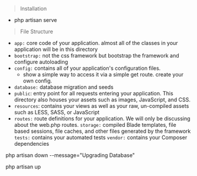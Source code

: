 > Installation
  - php artisan serve

> File Structure
  - `app:` core code of your application. almost all of the classes in your application will be in this directory
  - `bootstrap:` not the css framework but bootstrap the framework and configure autoloading
  - `config:` contains all of your application's configuration files.
    - show a simple way to access it via a simple get route. create your own config.
  - `database:`  database migration and seeds
  - `public`: entry point for all requests entering your application. This directory also houses your assets such as images, JavaScript, and CSS.
  - `resources`: contains your views as well as your raw, un-compiled assets such as LESS, SASS, or JavaScript
  - `routes:`  route definitions for your application. We will only be discussing about the web.php routes.
  `storage:` compiled Blade templates, file based sessions, file caches, and other files generated by the framework
  `tests:` contains your automated tests
  `vendor:` contains your Composer dependencies

php artisan down --message="Upgrading Database"

php artisan up
